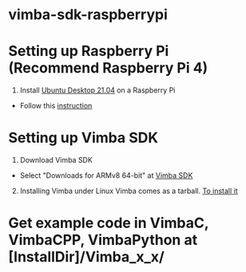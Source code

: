 # vimba-sdk-raspberrypi

Setting up Raspberry Pi (Recommend Raspberry Pi 4)
===============
1. Install [Ubuntu Desktop 21.04](https://ubuntu.com/download/raspberry-pi) on a Raspberry Pi
  - Follow this [instruction](https://projects.raspberrypi.org/en/projects/raspberry-pi-setting-up)

Setting up Vimba SDK
===============
1. Download Vimba SDK
  - Select "Downloads for ARMv8 64-bit" at [Vimba SDK](https://www.alliedvision.com/en/products/software.html)

2. Installing Vimba under Linux
  Vimba comes as a tarball. [To install it](https://cdn.alliedvision.com/fileadmin/content/documents/products/software/software/Vimba/appnote/Vimba_installation_under_Linux.pdf)
  
Get example code in VimbaC, VimbaCPP, VimbaPython at [InstallDir]/Vimba_x_x/
===============
